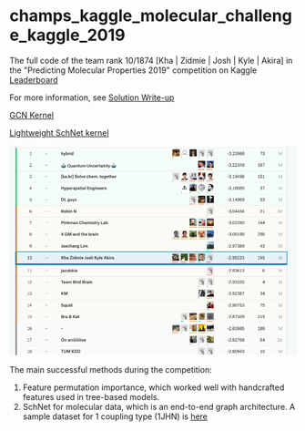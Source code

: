 # champs_kaggle_molecular_challenge_kaggle_2019

The full code of the team rank 10/1874 [Kha | Zidmie | Josh | Kyle | Akira] in the "Predicting Molecular Properties 2019" competition on Kaggle [Leaderboard](https://www.kaggle.com/c/champs-scalar-coupling/leaderboard)


For more information, see
[Solution Write-up](https://www.kaggle.com/c/champs-scalar-coupling/discussion/106271#latest-612843)

[GCN Kernel](https://www.kaggle.com/joshxsarah/custom-gcn-10th-place-solution)

[Lightweight SchNet kernel](https://www.kaggle.com/petersk20/schnet-10th-place-solution)

![Final Leaderboard](https://github.com/voanhkha/champs_kaggle_molecular_challenge_2019/blob/master/Molecule_Leaderboard.png)

The main successful methods during the competition:
1. Feature permutation importance, which worked well with handcrafted features used in tree-based models.
2. SchNet for molecular data, which is an end-to-end graph architecture.
A sample dataset for 1 coupling type (1JHN) is [here](https://drive.google.com/drive/folders/13VxPs5N8JcGci3sGd9PM7XlirtgTBZ_C?usp=sharing)
